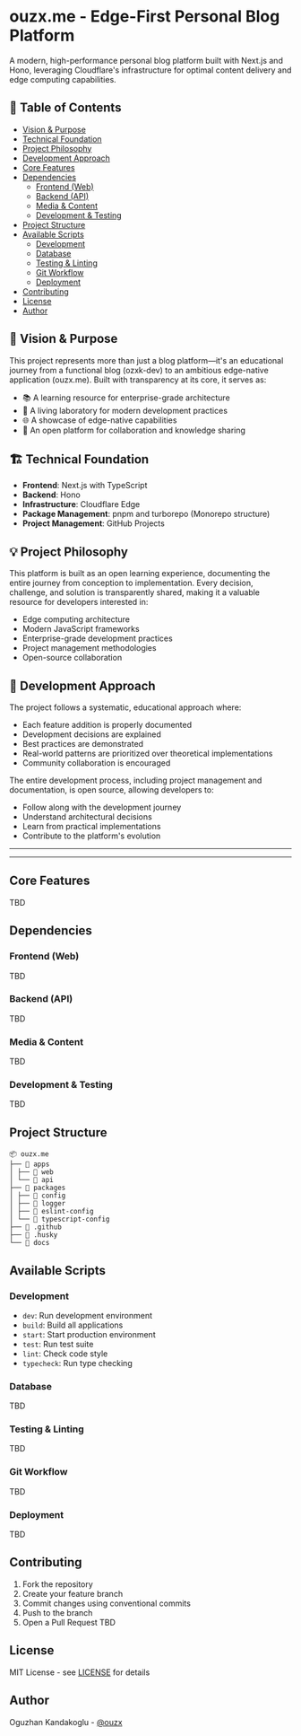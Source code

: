 # ouzx.me - Edge-First Personal Blog Platform

A modern, high-performance personal blog platform built with Next.js and Hono, leveraging Cloudflare's infrastructure for optimal content delivery and edge computing capabilities.

## 📑 Table of Contents

- [Vision & Purpose](#-vision--purpose)
- [Technical Foundation](#-technical-foundation)
- [Project Philosophy](#-project-philosophy)
- [Development Approach](#-development-approach)
- [Core Features](#core-features)
- [Dependencies](#dependencies)
  - [Frontend (Web)](#frontend-web)
  - [Backend (API)](#backend-api)
  - [Media & Content](#media--content)
  - [Development & Testing](#development--testing)
- [Project Structure](#project-structure)
- [Available Scripts](#available-scripts)
  - [Development](#development)
  - [Database](#database)
  - [Testing & Linting](#testing--linting)
  - [Git Workflow](#git-workflow)
  - [Deployment](#deployment)
- [Contributing](#contributing)
- [License](#license)
- [Author](#author)

## 🎯 Vision & Purpose

This project represents more than just a blog platform—it's an educational journey from a functional blog (ozxk-dev) to an ambitious edge-native application (ouzx.me). Built with transparency at its core, it serves as:

- 📚 A learning resource for enterprise-grade architecture
- 🔬 A living laboratory for modern development practices
- 🌐 A showcase of edge-native capabilities
- 🤝 An open platform for collaboration and knowledge sharing

## 🏗️ Technical Foundation

- **Frontend**: Next.js with TypeScript
- **Backend**: Hono
- **Infrastructure**: Cloudflare Edge
- **Package Management**: pnpm and turborepo (Monorepo structure)
- **Project Management**: GitHub Projects

## 💡 Project Philosophy

This platform is built as an open learning experience, documenting the entire journey from conception to implementation. Every decision, challenge, and solution is transparently shared, making it a valuable resource for developers interested in:

- Edge computing architecture
- Modern JavaScript frameworks
- Enterprise-grade development practices
- Project management methodologies
- Open-source collaboration

## 🔄 Development Approach

The project follows a systematic, educational approach where:

- Each feature addition is properly documented
- Development decisions are explained
- Best practices are demonstrated
- Real-world patterns are prioritized over theoretical implementations
- Community collaboration is encouraged

The entire development process, including project management and documentation, is open source, allowing developers to:

- Follow along with the development journey
- Understand architectural decisions
- Learn from practical implementations
- Contribute to the platform's evolution

---

---

## Core Features

TBD

## Dependencies

### Frontend (Web)

TBD

### Backend (API)

TBD

### Media & Content

TBD

### Development & Testing

TBD

## Project Structure

```
📦 ouzx.me
├── 📂 apps
│ ├── 📂 web
│ └── 📂 api
├── 📂 packages
│ ├── 📂 config
│ ├── 📂 logger
│ ├── 📂 eslint-config
│ └── 📂 typescript-config
├── 📂 .github
├── 📂 .husky
└── 📂 docs
```

## Available Scripts

### Development

- `dev`: Run development environment
- `build`: Build all applications
- `start`: Start production environment
- `test`: Run test suite
- `lint`: Check code style
- `typecheck`: Run type checking

### Database

TBD

### Testing & Linting

TBD

### Git Workflow

TBD

### Deployment

TBD

## Contributing

1. Fork the repository
2. Create your feature branch
3. Commit changes using conventional commits
4. Push to the branch
5. Open a Pull Request
   TBD

## License

MIT License - see [LICENSE](LICENSE) for details

## Author

Oguzhan Kandakoglu - [@ouzx](https://github.com/ouzx)
